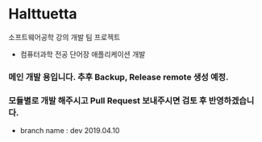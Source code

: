 # Halttuetta 
소프트웨어공학 강의 개발 팀 프로젝트
- 컴퓨터과학 전공 단어장 애플리케이션 개발

### 메인 개발 용입니다. 추후 Backup, Release remote 생성 예정.
### 모듈별로 개발 해주시고 Pull Request 보내주시면 검토 후 반영하겠습니다.
- branch name : dev
2019.04.10

